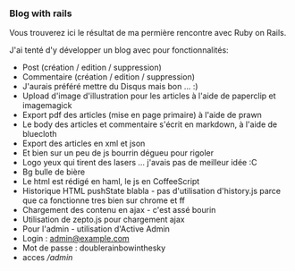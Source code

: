 ### Blog with rails

Vous trouverez ici le résultat de ma permière rencontre avec Ruby on Rails.

J'ai tenté d'y développer un blog avec pour fonctionnalités:

- Post (création / edition / suppression)
- Commentaire (création / edition / suppression)
 - J'aurais préféré mettre du Disqus mais bon ... :)
- Upload d'image d'illustration pour les articles à l'aide de paperclip et imagemagick
- Export pdf des articles (mise en page primaire) à l'aide de prawn
- Le body des articles et commentaire s'écrit en markdown, à l'aide de bluecloth
- Export des articles en xml et json
- Et bien sur un peu de js bourrin dégueu pour rigoler
 - Logo yeux qui tirent des lasers ... j'avais pas de meilleur idée :C
 - Bg bulle de bière
- Le html est rédigé en haml, le js en CoffeeScript
- Historique HTML pushState blabla - pas d'utilisation d'history.js parce que ca fonctionne tres bien sur chrome et ff
- Chargement des contenu en ajax - c'est assé bourin
- Utilisation de zepto.js pour chargement ajax
- Pour l'admin - utilisation d'Active Admin
 - Login : admin@example.com
 - Mot de passe : doublerainbowinthesky
 - acces _/admin_

